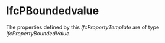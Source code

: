 IfcPBoundedvalue
================
The properties defined by this _IfcPropertyTemplate_ are of type
_IfcPropertyBoundedValue_.


